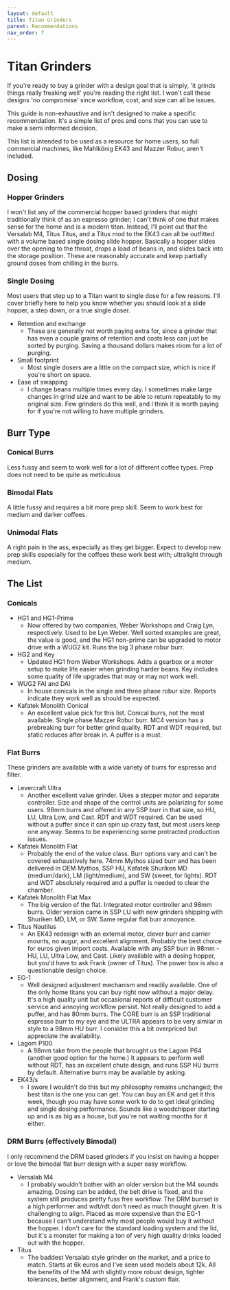 ```yaml
---
layout: default
title: Titan Grinders
parent: Recommendations
nav_order: 7
---
```


# Titan Grinders
If you're ready to buy a grinder with a design goal that is simply, 'it grinds things really freaking well' you're reading the right list. I won't call these designs 'no compromise' since workflow, cost, and size can all be issues.

This guide is non-exhaustive and isn't designed to make a specific recommendation. It's a simple list of pros and cons that you can use to make a semi informed decision.

This list is intended to be used as a resource for home users, so full commercial machines, like Mahlkönig EK43 and Mazzer Robur, aren't included.

## Dosing
### Hopper Grinders
I won't list any of the commercial hopper based grinders that might traditionally think of as an espresso grinder; I can't think of one that makes sense for the home and is a modern titan. Instead, I'll point out that the Versalab M4, Titus Titus, and a Titus mod to the EK43 can all be outfitted with a volume based single dosing slide hopper. Basically a hopper slides over the opening to the throat, drops a load of beans in, and slides back into the storage position. These are reasonably accurate and keep partially ground doses from chilling in the burrs.

### Single Dosing
Most users that step up to a Titan want to single dose for a few reasons. I'll cover briefly here to help you know whether you should look at a slide hopper, a step down, or a true single doser.

* Retention and exchange
   * These are generally not worth paying extra for, since a grinder that has even a couple grams of retention and costs less can just be sorted by purging. Saving a thousand dollars makes room for a lot of purging.
* Small footprint
   * Most single dosers are a little on the compact size, which is nice if you're short on space.
* Ease of swapping
   * I change beans multiple times every day. I sometimes make large changes in grind size and want to be able to return repeatably to my original size. Few grinders do this well, and I think it is worth paying for if you're not willing to have multiple grinders.

## Burr Type
### Conical Burrs
Less fussy and seem to work well for a lot of different coffee types. Prep does not need to be quite as meticulous
### Bimodal Flats
A little fussy and requires a bit more prep skill. Seem to work best for medium and darker coffees.
### Unimodal Flats
A right pain in the ass, especially as they get bigger. Expect to develop new prep skills especially for the coffees these work best with; ultralight through medium.

## The List
### Conicals
* HG1 and HG1-Prime
   * Now offered by two companies, Weber Workshops and Craig Lyn, respectively. Used to be Lyn Weber. Well sorted examples are great, the value is good, and the HG1 non-prime can be upgraded to motor drive with a WUG2 kit. Runs the big 3 phase robur burr.
* HG2 and Key
   * Updated HG1 from Weber Workshops. Adds a gearbox or a motor setup to make life easier when grinding harder beans. Key includes some quality of life upgrades that may or may not work well.
* WUG2 FAI and DAI
   * In house conicals in the single and three phase robur size. Reports indicate they work well as should be expected.
* Kafatek Monolith Conical
   * An excellent value pick for this list. Conical burrs, not the most available. Single phase Mazzer Robur burr. MC4 version has a prebreaking burr for better grind quality. RDT and WDT required, but static reduces after break in. A puffer is a must.

### Flat Burrs
 These grinders are available with a wide variety of burrs for espresso and filter.
* Levercraft Ultra
    * Another excellent value grinder. Uses a stepper motor and separate controller. Size and shape of the control units are polarizing for some users. 98mm burrs and offered in any SSP burr in that size, so HU, LU, Ultra Low, and Cast. RDT and WDT required. Can be used without a puffer since it can spin up crazy fast, but most users keep one anyway. Seems to be experiencing some protracted production issues.
* Kafatek Monolith Flat
   * Probably the end of the value class. Burr options vary and can't be covered exhaustively here. 74mm Mythos sized burr and has been delivered in OEM Mythos, SSP HU, Kafatek Shuriken MD (medium/dark), LM (light/medium), and SW (sweet, for lights). RDT and WDT absolutely required and a puffer is needed to clear the chamber.
* Kafatek Monolith Flat Max
   * The big version of the flat. Integrated motor controller and 98mm burrs. Older version came in SSP LU with new grinders shipping with Shuriken MD, LM, or SW. Same regular flat burr annoyance.
* Titus Nautilus
   * An EK43 redesign with an external motor, clever burr and carrier mounts, no augur, and excellent alignment. Probably the best choice for euros given import costs. Available with any SSP burr in 98mm - HU, LU, Ultra Low, and Cast. Likely available with a dosing hopper, but you'd have to ask Frank (owner of Titus). The power box is also a questionable design choice.
* EG-1
   * Well designed adjustment mechanism and readily available. One of the only home titans you can buy right now without a major delay. It's a high quality unit but occasional reports of difficult customer service and annoying workflow persist. Not really designed to add a puffer, and has 80mm burrs. The CORE burr is an SSP traditional espresso burr to my eye and the ULTRA appears to be very similar in style to a 98mm HU burr. I consider this a bit overpriced but appreciate the availability.
* Lagom P100
   * A 98mm take from the people that brought us the Lagom P64 (another good option for the home.) It appears to perform well without RDT, has an excellent chute design, and runs SSP HU burrs by default. Alternative burrs may be available by asking. 
* EK43/s
   * I swore I wouldn't do this but my philosophy remains unchanged; the best titan is the one you can get. You can buy an EK and get it this week, though you may have some work to do to get ideal grinding and single dosing performance. Sounds like a woodchipper starting up and is as big as a house, but you're not waiting months for it either.

### DRM Burrs (effectively Bimodal)
 I only recommend the DRM based grinders if you insist on having a hopper or love the bimodal flat burr design with a super easy workflow.
* Versalab M4
   * I probably wouldn't bother with an older version but the M4 sounds amazing. Dosing can be added, the belt drive is fixed, and the system still produces pretty fuss free workflow. The DRM burrset is a high performer and wdt/rdt don't need as much thought given. It is challenging to align. Placed as more expensive than the EG-1 because I can't understand why most people would buy it without the hopper. I don't care for the standard loading system and the lid, but it's a monster for making a ton of very high quality drinks loaded out with the hopper.
* Titus
   * The baddest Versalab style grinder on the market, and a price to match. Starts at 6k euros and I've seen used models about 12k. All the benefits of the M4 with slightly more robust design, tighter tolerances, better alignment, and Frank's custom flair.
